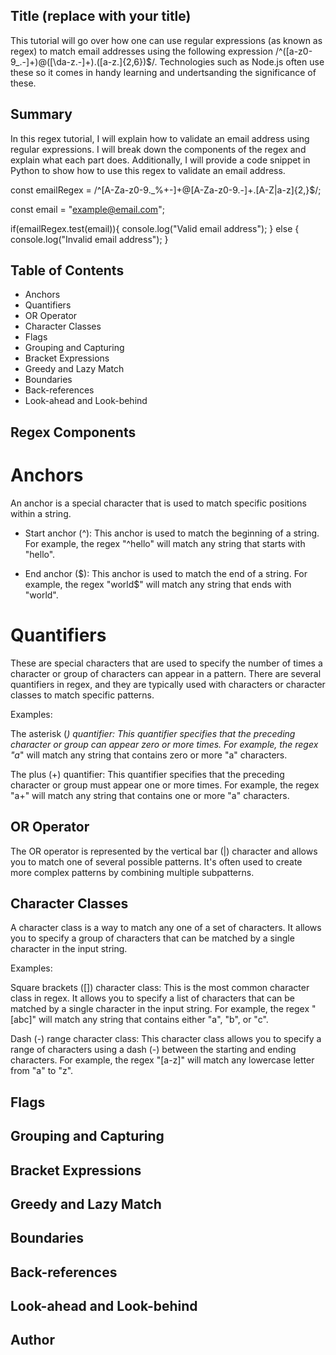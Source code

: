 ## Title (replace with your title)
This tutorial will go over how one can use regular expressions (as known as regex) to match email addresses using the following expression /^([a-z0-9_\.-]+)@([\da-z\.-]+)\.([a-z\.]{2,6})$/. Technologies such as Node.js often use these so it comes in handy learning and undertsanding the significance of these.

## Summary
In this regex tutorial, I will explain how to validate an email address using regular expressions. I will break down the components of the regex and explain what each part does. Additionally, I will provide a code snippet in Python to show how to use this regex to validate an email address.

const emailRegex = /^[A-Za-z0-9._%+-]+@[A-Za-z0-9.-]+\.[A-Z|a-z]{2,}$/;

const email = "example@email.com";

if(emailRegex.test(email)){
  console.log("Valid email address");
} else {
  console.log("Invalid email address");
}

## Table of Contents
- Anchors
- Quantifiers
- OR Operator
- Character Classes
- Flags
- Grouping and Capturing
- Bracket Expressions
- Greedy and Lazy Match
- Boundaries
- Back-references
- Look-ahead and Look-behind

## Regex Components

# Anchors
An anchor is a special character that is used to match specific positions within a string.

- Start anchor (^): This anchor is used to match the beginning of a string. For example, the regex "^hello" will match any string that starts with "hello".

- End anchor ($): This anchor is used to match the end of a string. For example, the regex "world$" will match any string that ends with "world".

# Quantifiers
These are special characters that are used to specify the number of times a character or group of characters can appear in a pattern. There are several quantifiers in regex, and they are typically used with characters or character classes to match specific patterns.

Examples: 

The asterisk (*) quantifier: This quantifier specifies that the preceding character or group can appear zero or more times. For example, the regex "a*" will match any string that contains zero or more "a" characters.

The plus (+) quantifier: This quantifier specifies that the preceding character or group must appear one or more times. For example, the regex "a+" will match any string that contains one or more "a" characters.


## OR Operator
The OR operator is represented by the vertical bar (|) character and allows you to match one of several possible patterns. It's often used to create more complex patterns by combining multiple subpatterns.

## Character Classes
A character class is a way to match any one of a set of characters. It allows you to specify a group of characters that can be matched by a single character in the input string.

Examples:

Square brackets ([]) character class: This is the most common character class in regex. It allows you to specify a list of characters that can be matched by a single character in the input string. For example, the regex "[abc]" will match any string that contains either "a", "b", or "c".

Dash (-) range character class: This character class allows you to specify a range of characters using a dash (-) between the starting and ending characters. For example, the regex "[a-z]" will match any lowercase letter from "a" to "z".


## Flags


## Grouping and Capturing


## Bracket Expressions

## Greedy and Lazy Match

## Boundaries

## Back-references

## Look-ahead and Look-behind

## Author
